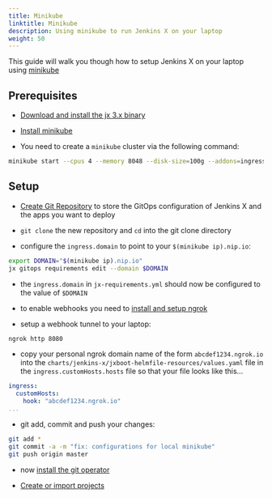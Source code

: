 ```yaml
---
title: Minikube
linktitle: Minikube
description: Using minikube to run Jenkins X on your laptop
weight: 50
---
```



This guide will walk you though how to setup Jenkins X on your laptop using [minikube](https://kubernetes.io/docs/tasks/tools/install-minikube/)

## Prerequisites

* [Download and install the jx 3.x binary](/docs/v3/guides/jx3/)
 
* [Install minikube](https://kubernetes.io/docs/tasks/tools/install-minikube/)

* You need to create a `minikube` cluster via the following command:

```bash
minikube start --cpus 4 --memory 8048 --disk-size=100g --addons=ingress --vm=true
```
 
## Setup

*  <a href="https://github.com/jx3-gitops-repositories/jx3-minikube-vault/generate" target="github" class="btn bg-primary text-light">Create Git Repository</a> to store the GitOps configuration of Jenkins X and the apps you want to deploy

* `git clone` the new repository and `cd` into the git clone directory

* configure the `ingress.domain` to point to your `$(minikube ip).nip.io`:

```bash 
export DOMAIN="$(minikube ip).nip.io"
jx gitops requirements edit --domain $DOMAIN
```

* the `ingress.domain` in `jx-requirements.yml` should now be configured to the value of `$DOMAIN`

* to enable webhooks you need to [install and setup ngrok](https://ngrok.com/)

* setup a webhook tunnel to your laptop:

```bash 
ngrok http 8080
``` 
  
* copy your personal ngrok domain name of the form `abcdef1234.ngrok.io` into the `charts/jenkins-x/jxboot-helmfile-resources/values.yaml` file in the `ingress.customHosts.hosts` file so that your file looks like this...

```yaml 
ingress:
  customHosts:
    hook: "abcdef1234.ngrok.io"
...
```

* git add, commit and push your changes:

```bash
git add *
git commit -a -m "fix: configurations for local minikube"
git push origin master 
``` 

* now [install the git operator](/docs/v3/guides/operator/)

*  <a href="/docs/v3/create-project/" class="btn bg-primary text-light">Create or import projects</a> 



